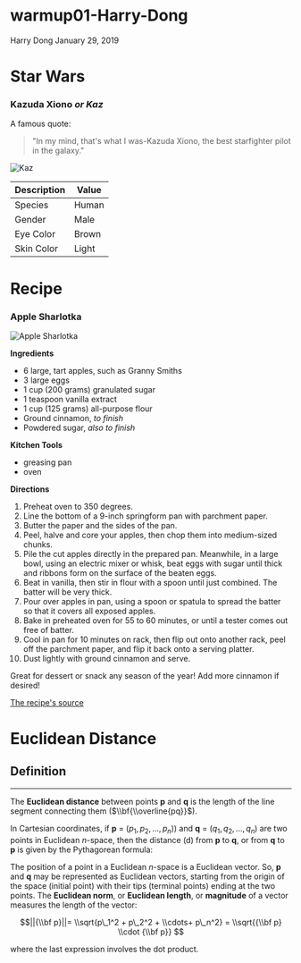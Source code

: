 warmup01-Harry-Dong
================
Harry Dong
January 29, 2019

Star Wars
=========

### Kazuda Xiono *or Kaz*

A famous quote:

> "In my mind, that's what I was-Kazuda Xiono, the best starfighter pilot in the galaxy."

![Kaz](https://vafloc02.s3.amazonaws.com/isyn/images/f858/img-2488858-f.jpg)

| Description | Value |
|-------------|-------|
| Species     | Human |
| Gender      | Male  |
| Eye Color   | Brown |
| Skin Color  | Light |

Recipe
======

### Apple Sharlotka

![Apple Sharlotka](https://azcookbook.com/storage/2009/10/apple-sharlotka-cake02.jpg)

**Ingredients**

-   6 large, tart apples, such as Granny Smiths
-   3 large eggs
-   1 cup (200 grams) granulated sugar
-   1 teaspoon vanilla extract
-   1 cup (125 grams) all-purpose flour
-   Ground cinnamon, *to finish*
-   Powdered sugar, *also to finish*

**Kitchen Tools**

-   greasing pan
-   oven

**Directions**

1.  Preheat oven to 350 degrees.
2.  Line the bottom of a 9-inch springform pan with parchment paper.
3.  Butter the paper and the sides of the pan.
4.  Peel, halve and core your apples, then chop them into medium-sized chunks.
5.  Pile the cut apples directly in the prepared pan. Meanwhile, in a large bowl, using an electric mixer or whisk, beat eggs with sugar until thick and ribbons form on the surface of the beaten eggs.
6.  Beat in vanilla, then stir in flour with a spoon until just combined. The batter will be very thick.
7.  Pour over apples in pan, using a spoon or spatula to spread the batter so that it covers all exposed apples.
8.  Bake in preheated oven for 55 to 60 minutes, or until a tester comes out free of batter.
9.  Cool in pan for 10 minutes on rack, then flip out onto another rack, peel off the parchment paper, and flip it back onto a serving platter.
10. Dust lightly with ground cinnamon and serve.

Great for dessert or snack any season of the year! Add more cinnamon if desired!

[The recipe's source](https://smittenkitchen.com/2012/01/apple-sharlotka/)

Euclidean Distance
==================

Definition
----------

------------------------------------------------------------------------

The **Euclidean distance** between points **p** and **q** is the length of the line segment connecting them ($\\bf{\\overline{pq}}$).

In Cartesian coordinates, if **p** = (*p*<sub>1</sub>, *p*<sub>2</sub>, ..., *p*<sub>*n*</sub>)) and **q** = (*q*<sub>1</sub>, *q*<sub>2</sub>, ..., *q*<sub>*n*</sub>) are two points in Euclidean *n*-space, then the distance (d) from **p** to **q**, or from **q** to **p** is given by the Pythagorean formula:

The position of a point in a Euclidean *n*-space is a Euclidean vector. So, **p** and **q** may be represented as Euclidean vectors, starting from the origin of the space (initial point) with their tips (terminal points) ending at the two points. The **Euclidean norm**, or **Euclidean length**, or **magnitude** of a vector measures the length of the vector:

$$||{\\bf p}||= \\sqrt{p\_1^2 + p\_2^2 + \\cdots+ p\_n^2} = \\sqrt{{\\bf p} \\cdot {\\bf p}} $$

where the last expression involves the dot product.
